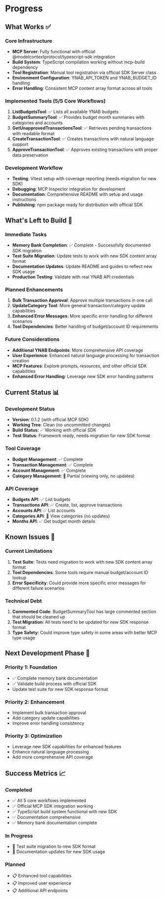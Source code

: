 # Progress

## What Works ✅

### Core Infrastructure
- **MCP Server**: Fully functional with official @modelcontextprotocol/typescript-sdk integration
- **Build System**: TypeScript compilation working without mcp-build dependency
- **Tool Registration**: Manual tool registration via official SDK Server class
- **Environment Configuration**: YNAB_API_TOKEN and YNAB_BUDGET_ID handling
- **Error Handling**: Consistent MCP content array format across all tools

### Implemented Tools (5/5 Core Workflows)
1. **ListBudgetsTool**: ✅ Lists all available YNAB budgets
2. **BudgetSummaryTool**: ✅ Provides budget month summaries with categories and accounts
3. **GetUnapprovedTransactionsTool**: ✅ Retrieves pending transactions with readable format
4. **CreateTransactionTool**: ✅ Creates transactions with natural language support
5. **ApproveTransactionTool**: ✅ Approves existing transactions with proper data preservation

### Development Workflow
- **Testing**: Vitest setup with coverage reporting (needs migration for new SDK)
- **Debugging**: MCP Inspector integration for development
- **Documentation**: Comprehensive README with setup and usage instructions
- **Publishing**: npm package ready for distribution with official SDK

## What's Left to Build 🔄

### Immediate Tasks
- **Memory Bank Completion**: ✅ Complete - Successfully documented SDK migration
- **Test Suite Migration**: Update tests to work with new SDK content array format
- **Documentation Updates**: Update README and guides to reflect new SDK usage
- **Production Testing**: Validate with real YNAB API credentials

### Planned Enhancements
1. **Bulk Transaction Approval**: Approve multiple transactions in one call
2. **UpdateCategory Tool**: More general transaction/category update capabilities
3. **Enhanced Error Messages**: More specific error handling for different scenarios
4. **Tool Dependencies**: Better handling of budget/account ID requirements

### Future Considerations
- **Additional YNAB Endpoints**: More comprehensive API coverage
- **User Experience**: Enhanced natural language processing for transaction creation
- **MCP Features**: Explore prompts, resources, and other official SDK capabilities
- **Enhanced Error Handling**: Leverage new SDK error handling patterns

## Current Status 📊

### Development Status
- **Version**: 0.1.2 (with official MCP SDK)
- **Working Tree**: Clean (no uncommitted changes)
- **Build Status**: ✅ Working with official SDK
- **Test Status**: Framework ready, needs migration for new SDK format

### Tool Coverage
- **Budget Management**: ✅ Complete
- **Transaction Management**: ✅ Complete
- **Account Management**: ✅ Complete
- **Category Management**: 🔄 Partial (viewing only, no updates)

### API Coverage
- **Budgets API**: ✅ List budgets
- **Transactions API**: ✅ Create, list, approve transactions
- **Accounts API**: ✅ List accounts
- **Categories API**: 🔄 View categories (no updates)
- **Months API**: ✅ Get budget month details

## Known Issues 🐛

### Current Limitations
1. **Test Suite**: Tests need migration to work with new SDK content array format
2. **Tool Dependencies**: Some tools require manual budget/account ID lookup
3. **Error Specificity**: Could provide more specific error messages for different failure scenarios

### Technical Debt
1. **Commented Code**: BudgetSummaryTool has large commented section that should be cleaned up
2. **Test Migration**: All tests need to be updated for new SDK response format
3. **Type Safety**: Could improve type safety in some areas with better MCP type usage

## Next Development Phase 🚀

### Priority 1: Foundation
- ✅ Complete memory bank documentation
- ✅ Validate build process with official SDK
- Update test suite for new SDK response format

### Priority 2: Enhancement
- Implement bulk transaction approval
- Add category update capabilities
- Improve error handling consistency

### Priority 3: Optimization
- Leverage new SDK capabilities for enhanced features
- Enhance natural language processing
- Add more comprehensive API coverage

## Success Metrics 📈

### Completed
- ✅ All 5 core workflows implemented
- ✅ Official MCP SDK integration working
- ✅ TypeScript build system functional with new SDK
- ✅ Documentation comprehensive
- ✅ Memory bank documentation complete

### In Progress
- 🔄 Test suite migration to new SDK format
- 🔄 Documentation updates for new SDK usage

### Planned
- 📋 Enhanced tool capabilities
- 📋 Improved user experience
- 📋 Additional API endpoints
